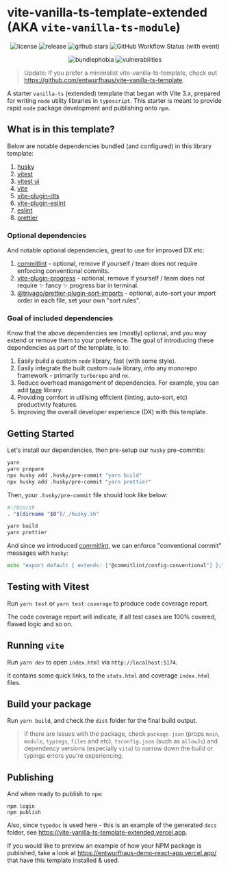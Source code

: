 # vite-vanilla-ts-template-extended (AKA `vite-vanilla-ts-module`)

<p align="center">
    <img alt="license" src="https://img.shields.io/github/license/entwurfhaus/vite-vanilla-ts-module?style=flat-square" />
    <img alt="release" src="https://img.shields.io/github/v/tag/entwurfhaus/vite-vanilla-ts-module?label=release&style=flat-square" />
    <img alt="github stars" src="https://img.shields.io/github/stars/entwurfhaus/vite-vanilla-ts-module?style=flat-square" />
    <img alt="GitHub Workflow Status (with event)" src="https://img.shields.io/github/actions/workflow/status/entwurfhaus/vite-vanilla-ts-module/develop.yml?style=flat-square" />
</p>

<p align="center">
    <img alt="bundlephobia" src="https://img.shields.io/bundlephobia/min/@entwurfhaus/vite-vanilla-ts-module?style=flat-square" />
    <img alt="vulnerabilities" src="https://img.shields.io/snyk/vulnerabilities/npm/@entwurfhaus/vite-vanilla-ts-module?style=flat-square" />
</p>

> Update: If you prefer a minimalist vite-vanilla-ts-template, check out https://github.com/entwurfhaus/vite-vanilla-ts-template.

A starter `vanilla-ts` (extended) template that began with Vite 3.x, prepared for writing `node` utility libraries in `typescript`. This starter is meant to provide rapid `node` package development and publishing onto `npm`.

## What is in this template?

Below are notable dependencies bundled (and configured) in this library template:

1. [husky](https://typicode.github.io/husky/get-started.html)
1. [vitest](https://vitest.dev/)
1. [vitest ui](https://vitest.dev/guide/ui.html)
1. [vite](https://vitejs.dev/guide/)
1. [vite-plugin-dts](https://github.com/qmhc/vite-plugin-dts)
1. [vite-plugin-eslint](https://github.com/gxmari007/vite-plugin-eslint)
1. [eslint](https://eslint.org/)
1. [prettier](https://prettier.io/)

### Optional dependencies

And notable optional dependencies, great to use for improved DX etc:

1. [commitlint](https://commitlint.js.org/guides/getting-started.html) - optional, remove if yourself / team does not require enforcing conventional commits.
1. [vite-plugin-progress](https://github.com/jeddygong/vite-plugin-progress) - optional, remove if yourself / team does not require :sparkles: fancy :sparkles: progress bar in terminal.
1. [@trivago/prettier-plugin-sort-imports](https://github.com/trivago/prettier-plugin-sort-imports) - optional, auto-sort your import order in each file, set your own "sort rules".

### Goal of included dependencies

Know that the above dependencies are (mostly) optional, and you may extend or remove them to your preference. The goal of introducing these dependencies as part of the template, is to:

1. Easily build a custom `node` library, fast (with some style).
1. Easily integrate the built custom `node` library, into any monorepo framework - primarily `turborepo` and `nx`.
1. Reduce overhead management of dependencies. For example, you can add [taze](https://github.com/antfu/taze) library.
1. Providing comfort in utilising efficient (linting, auto-sort, etc) productivity features.
1. Improving the overall developer experience (DX) with this template.

## Getting Started

Let's install our dependencies, then pre-setup our `husky` pre-commits:

```bash
yarn
yarn prepare
npx husky add .husky/pre-commit "yarn build"
npx husky add .husky/pre-commit "yarn prettier"
```

Then, your `.husky/pre-commit` file should look like below:

```bash
#!/bin/sh
. "$(dirname "$0")/_/husky.sh"

yarn build
yarn prettier
```

And since we introduced [commitlint](https://commitlint.js.org/guides/getting-started.html), we can enforce "conventional commit" messages with `husky`:

```bash
echo "export default { extends: ["@commitlint/config-conventional"] };" > commitlint.config.js
```

## Testing with Vitest

Run `yarn test` or `yarn test:coverage` to produce code coverage report.

The code coverage report will indicate, if all test cases are 100% covered, flawed logic and so on.

## Running `vite`

Run `yarn dev` to open `index.html` via `http://localhost:5174`.

It contains some quick links, to the `stats.html` and coverage `index.html` files.

## Build your package

Run `yarn build`, and check the `dist` folder for the final build output.

> If there are issues with the package, check `package.json` (props `main`, `module`, `typings`, `files` and etc), `tsconfig.json` (such as `allowJs`) and dependency versions (especially `vite`) to narrow down the build or typings errors you're experiencing.

## Publishing

And when ready to publish to `npm`:

```
npm login
npm publish
```

Also, since `typedoc` is used here - this is an example of the generated `docs` folder, see https://vite-vanilla-ts-template-extended.vercel.app.

If you would like to preview an example of how your NPM package is published, take a look at https://entwurfhaus-demo-react-app.vercel.app/ that have this template installed & used.
